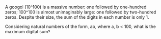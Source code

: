 A googol (10^100) is a massive number: one followed by one-hundred zeros; 100^100 is
almost unimaginably large: one followed by two-hundred zeros. Despite their size,
the sum of the digits in each number is only 1.

Considering natural numbers of the form, ab, where a, b < 100,
what is the maximum digital sum?
